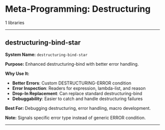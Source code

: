 # Meta-Programming: Destructuring

1 libraries

---

## destructuring-bind-star

**System Name:** `destructuring-bind-star`

**Purpose:** Enhanced destructuring-bind with better error handling.

**Why Use It:**
- **Better Errors**: Custom DESTRUCTURING-ERROR condition
- **Error Inspection**: Readers for expression, lambda-list, and reason
- **Drop-In Replacement**: Can replace standard destructuring-bind
- **Debuggability**: Easier to catch and handle destructuring failures

**Best For:** Debugging destructuring, error handling, macro development.

**Note:** Signals specific error type instead of generic ERROR condition.

---


